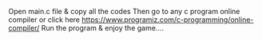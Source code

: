 Open main.c file & copy all the codes
Then go to any c program online compiler or click here https://www.programiz.com/c-programming/online-compiler/
Run the program & enjoy the game....

